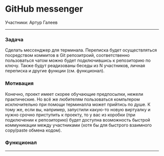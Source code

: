 # GitHub messenger 

Участники: Артур Галеев

---
### Задача
Сделать мессенджер для терминала. Переписка будет осуществляться посредством коммитов в Git репозитроий, соответственно пользоваться чатом можно будет подключившись к репозиторию по ключу. Также будут реадизованы беседы из N участников, личная переписка и другие функции (см. функционал).

### Мотивация
Конечно, проект имеет скорее обучающие предпосылки, нежели практические. Но всё же любителям пользоваться компьтером исключительно при помощи терминалла может прийтись по душе. К тому же, если вы, например, запустили какую-то новую виртуалку и нужно срочно приступить к проекту, то у вас из коробки (при подключении к репозиторию) будет доступна возможность быстрой коммуникации между участниками (хотя бы для быстрого взаимного copy/pastе обмена кодом).

### Функционал
---
